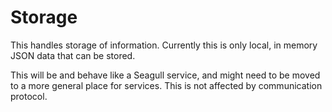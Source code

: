 # Storage

This handles storage of information. Currently this is only local, in memory JSON data that can be stored. 

This will be and behave like a Seagull service, and might need to be moved to a more general place
for services. This is not affected by communication protocol. 
